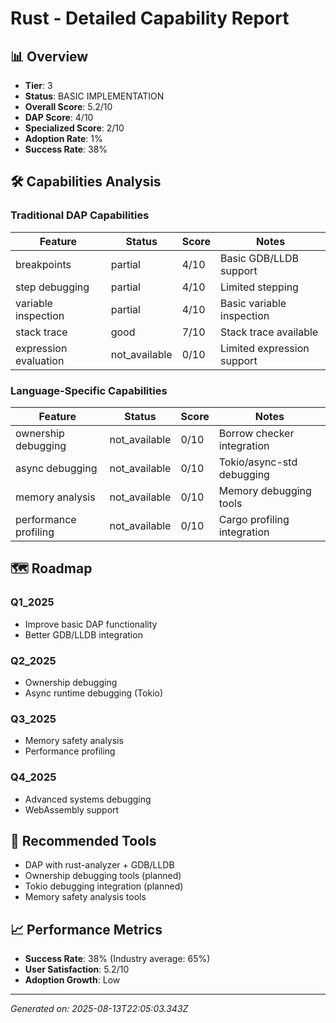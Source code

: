 # Rust - Detailed Capability Report

## 📊 Overview

- **Tier**: 3
- **Status**: BASIC IMPLEMENTATION
- **Overall Score**: 5.2/10
- **DAP Score**: 4/10
- **Specialized Score**: 2/10
- **Adoption Rate**: 1%
- **Success Rate**: 38%

## 🛠️ Capabilities Analysis

### Traditional DAP Capabilities
| Feature | Status | Score | Notes |
|---------|--------|-------|-------|
| breakpoints | partial | 4/10 | Basic GDB/LLDB support |
| step debugging | partial | 4/10 | Limited stepping |
| variable inspection | partial | 4/10 | Basic variable inspection |
| stack trace | good | 7/10 | Stack trace available |
| expression evaluation | not_available | 0/10 | Limited expression support |

### Language-Specific Capabilities
| Feature | Status | Score | Notes |
|---------|--------|-------|-------|
| ownership debugging | not_available | 0/10 | Borrow checker integration |
| async debugging | not_available | 0/10 | Tokio/async-std debugging |
| memory analysis | not_available | 0/10 | Memory debugging tools |
| performance profiling | not_available | 0/10 | Cargo profiling integration |

## 🗺️ Roadmap

### Q1_2025
- Improve basic DAP functionality
- Better GDB/LLDB integration

### Q2_2025
- Ownership debugging
- Async runtime debugging (Tokio)

### Q3_2025
- Memory safety analysis
- Performance profiling

### Q4_2025
- Advanced systems debugging
- WebAssembly support

## 🔧 Recommended Tools

- DAP with rust-analyzer + GDB/LLDB
- Ownership debugging tools (planned)
- Tokio debugging integration (planned)
- Memory safety analysis tools

## 📈 Performance Metrics

- **Success Rate**: 38% (Industry average: 65%)
- **User Satisfaction**: 5.2/10
- **Adoption Growth**: Low

---
*Generated on: 2025-08-13T22:05:03.343Z*
